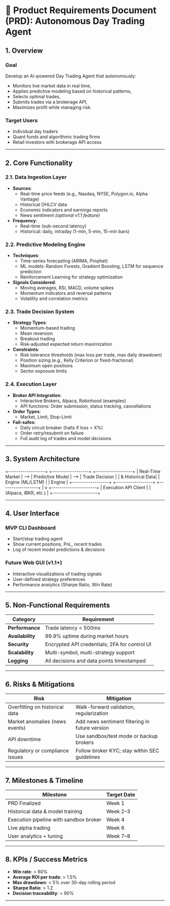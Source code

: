 # 📄 Product Requirements Document (PRD): Autonomous Day Trading Agent

## 1. Overview

### Goal
Develop an AI-powered Day Trading Agent that autonomously:
- Monitors live market data in real time,
- Applies predictive modeling based on historical patterns,
- Selects optimal trades,
- Submits trades via a brokerage API,
- Maximizes profit while managing risk.

### Target Users
- Individual day traders  
- Quant funds and algorithmic trading firms  
- Retail investors with brokerage API access

---

## 2. Core Functionality

### 2.1. Data Ingestion Layer
- **Sources**:
  - Real-time price feeds (e.g., Nasdaq, NYSE, Polygon.io, Alpha Vantage)
  - Historical OHLCV data
  - Economic indicators and earnings reports
  - News sentiment *(optional v1.1 feature)*
- **Frequency**:
  - Real-time (sub-second latency)
  - Historical: daily, intraday (1-min, 5-min, 15-min bars)

### 2.2. Predictive Modeling Engine
- **Techniques**:
  - Time-series forecasting (ARIMA, Prophet)
  - ML models: Random Forests, Gradient Boosting, LSTM for sequence prediction
  - Reinforcement Learning for strategy optimization
- **Signals Considered**:
  - Moving averages, RSI, MACD, volume spikes
  - Momentum indicators and reversal patterns
  - Volatility and correlation metrics

### 2.3. Trade Decision System
- **Strategy Types**:
  - Momentum-based trading
  - Mean reversion
  - Breakout trading
  - Risk-adjusted expected return maximization
- **Constraints**:
  - Risk tolerance thresholds (max loss per trade, max daily drawdown)
  - Position sizing (e.g., Kelly Criterion or fixed-fractional)
  - Maximum open positions
  - Sector exposure limits

### 2.4. Execution Layer
- **Broker API Integration**:
  - Interactive Brokers, Alpaca, Robinhood (examples)
  - API functions: Order submission, status tracking, cancellations
- **Order Types**:
  - Market, Limit, Stop-Limit
- **Fail-safes**:
  - Daily circuit breaker (halts if loss > X%)
  - Order retry/resubmit on failure
  - Full audit log of trades and model decisions

---

## 3. System Architecture

+------------------+ +------------------+ +------------------+
| Real-Time Market | --> | Predictive Model | --> | Trade Decision |
| & Historical Data| | Engine (ML/LSTM) | | Engine |
+------------------+ +------------------+ +------------------+
|
v
+----------------------+
| Execution API Client |
| (Alpaca, IBKR, etc.) |
+----------------------+

---

## 4. User Interface

### MVP CLI Dashboard
- Start/stop trading agent
- Show current positions, PnL, recent trades
- Log of recent model predictions & decisions

### Future Web GUI (v1.1+)
- Interactive visualizations of trading signals
- User-defined strategy preferences
- Performance analytics (Sharpe Ratio, Win Rate)

---

## 5. Non-Functional Requirements

| Category       | Requirement                                  |
|----------------|-----------------------------------------------|
| **Performance** | Trade latency < 500ms                        |
| **Availability** | 99.9% uptime during market hours            |
| **Security**    | Encrypted API credentials; 2FA for control UI |
| **Scalability** | Multi-symbol, multi-strategy support         |
| **Logging**     | All decisions and data points timestamped    |

---

## 6. Risks & Mitigations

| Risk                             | Mitigation                                       |
|----------------------------------|--------------------------------------------------|
| Overfitting on historical data   | Walk-forward validation, regularization         |
| Market anomalies (news events)   | Add news sentiment filtering in future version  |
| API downtime                     | Use sandbox/test mode or backup brokers         |
| Regulatory or compliance issues  | Follow broker KYC; stay within SEC guidelines   |

---

## 7. Milestones & Timeline

| Milestone                               | Target Date |
|----------------------------------------|-------------|
| PRD Finalized                          | Week 1      |
| Historical data & model training       | Week 2–3    |
| Execution pipeline with sandbox broker | Week 4      |
| Live alpha trading                     | Week 6      |
| User analytics + tuning                | Week 7–8    |

---

## 8. KPIs / Success Metrics

- **Win rate**: > 60%  
- **Average ROI per trade**: > 1.5%  
- **Max drawdown**: < 5% over 30-day rolling period  
- **Sharpe Ratio**: > 1.2  
- **Decision traceability**: > 90%

---
